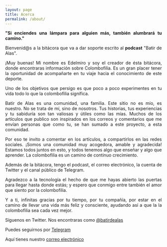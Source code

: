 ```yaml
---
layout: page
title: Acerca
permalink: /about/
---
```


<p style="text-align: justify;"><strong>"Si enciendes una lámpara para alguien más, también alumbrará tu camino."</strong></p>
<p style="text-align: justify;">Bienvenid@s a la bitácora que va a dar soporte escrito al <strong>podcast</strong> "Batir de Alas".</p>
<p style="text-align: justify;">&iexcl;Muy buenas! Mi nombre es Edelmiro y soy el creador de ésta bitácora, donde encontraras información sobre Colombofilia. Es un gran placer tener la oportunidad de acompañarte en tu viaje hacia el conocimiento de este deporte.</p>
<p style="text-align: justify;">Uno de los objetivos que persigo es que poco a poco experimentes en tu vida todo lo que la colombofilia significa.</p>
<p style="text-align: justify;">Batir de Alas es una comunidad, una familia. Este sitio no es mío, es nuestro. No se trata de mí, sino de nosotros. Tus historias, tus experiencias y tu sabiduría son tan valiosas y útiles como las mías. Muchos de los artículos que publico son inspirados en los correos y comentarios que me envían personas que como tu, se han sumado a este proyecto, a esta comunidad.</p>
<p style="text-align: justify;">Por eso te invito a comentar en los artículos, a compartirlos en las redes sociales. ¡Somos una comunidad muy acogedora, amable y agradecida! Estamos todos juntos en esto, y todos tenemos algo que enseñar y algo que aprender. La colombofilia es un camino de continuo crecimiento.</p>
<p style="text-align: justify;">Además de la bitácora, tengo el podcast, el correo electrónico, la cuenta de Twitter y el canal público de Telegram.</p>
<p style="text-align: justify;">Agradezco a la tecnología el hecho de que me hayas abierto las puertas para llegar hasta donde estás; y espero que conmigo entre también el amor que siento por la colombofilia.</p>
<p style="text-align: justify;">Y a ti, infinitas gracias por tu tiempo, por tu compañía, por estar en el camino de llevar una vida más feliz y consciente, ayudando así a que la la colombofilia sea cada vez mejor.</p>
<p>Síguenos en Twitter. Nos encontraras como <a title="Twitter de batir de alas."href="https://www.twitter.com/batirdealas">@batirdealas</a></p>
<p>Puedes seguirnos por <a title="Canal público de Telegram" href="https://t.me/BatirDeAlas">Telegram</a></p>
<p>Aquí tienes nuestro <a title="Correo electrónico" href="mailto:batirdealaspodcast@gmail.com">correo electrónico</a></p>
